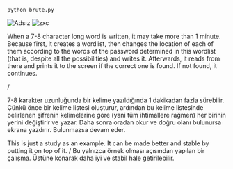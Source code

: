 ```
python brute.py
```
![Adsız](https://user-images.githubusercontent.com/84701901/156671105-8164108e-0f6e-4347-8221-26776bfe27f8.png)
![zxc](https://user-images.githubusercontent.com/84701901/156671152-045f4785-3d6f-4a9a-9441-98a891d14dad.png)

When a 7-8 character long word is written, it may take more than 1 minute. Because first, it creates a wordlist, then changes the location of each of them according to the words of the password determined in this wordlist (that is, despite all the possibilities) and writes it. Afterwards, it reads from there and prints it to the screen if the correct one is found. If not found, it continues. 

/ 

7-8 karakter uzunluğunda bir kelime yazıldığında 1 dakikadan fazla sürebilir. Çünkü önce bir kelime listesi oluşturur, ardından bu kelime listesinde belirlenen şifrenin kelimelerine göre (yani tüm ihtimallere rağmen) her birinin yerini değiştirir ve yazar. Daha sonra oradan okur ve doğru olanı bulunursa ekrana yazdırır. Bulunmazsa devam eder.

This is just a study as an example. It can be made better and stable by putting it on top of it. / Bu yalnızca örnek olması açısından yapılan bir çalışma. Üstüne konarak daha iyi ve stabil hale getirilebilir.
